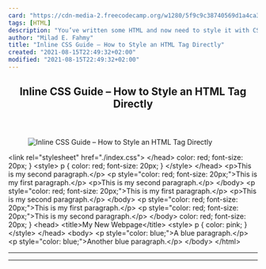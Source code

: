 ```yaml
---
card: "https://cdn-media-2.freecodecamp.org/w1280/5f9c9c38740569d1a4ca30c1.jpg"
tags: [HTML]
description: "You’ve written some HTML and now need to style it with CSS. O"
author: "Milad E. Fahmy"
title: "Inline CSS Guide – How to Style an HTML Tag Directly"
created: "2021-08-15T22:49:32+02:00"
modified: "2021-08-15T22:49:32+02:00"
---
```

<div class="site-wrapper">
<main id="site-main" class="site-main outer">
<div class="inner">
<article class="post-full post tag-html tag-css tag-style-guide tag-programming tag-frontend ">
<header class="post-full-header">
<h1 class="post-full-title">Inline CSS Guide – How to Style an HTML Tag Directly</h1>
</header>
<figure class="post-full-image">
<picture>
<source media="(max-width: 700px)" sizes="1px" srcset="data:image/gif;base64,R0lGODlhAQABAIAAAAAAAP///yH5BAEAAAAALAAAAAABAAEAAAIBRAA7 1w">
<source media="(min-width: 701px)" sizes="(max-width: 800px) 400px,
(max-width: 1170px) 700px,
1400px" srcset="https://cdn-media-2.freecodecamp.org/w1280/5f9c9c38740569d1a4ca30c1.jpg 300w,
https://cdn-media-2.freecodecamp.org/w1280/5f9c9c38740569d1a4ca30c1.jpg 600w,
https://cdn-media-2.freecodecamp.org/w1280/5f9c9c38740569d1a4ca30c1.jpg 1000w,
https://cdn-media-2.freecodecamp.org/w1280/5f9c9c38740569d1a4ca30c1.jpg 2000w">
<img onerror="this.style.display='none'" src="https://cdn-media-2.freecodecamp.org/w1280/5f9c9c38740569d1a4ca30c1.jpg" alt="Inline CSS Guide – How to Style an HTML Tag Directly">
</picture>
</figure>
<section class="post-full-content">
<div class="post-content">
</code></pre>
&lt;link rel="stylesheet" href="./index.css"&gt;
&lt;/head&gt;
</code></pre>
color: red;
font-size: 20px;
}
</code></pre>
&lt;style&gt;
p {
color: red;
font-size: 20px;
}
&lt;/style&gt;
&lt;/head&gt;
</code></pre>
&lt;p&gt;This is my second paragraph.&lt;/p&gt;
</code></pre>
</code></pre>
&lt;p style="color: red; font-size: 20px;"&gt;This is my first paragraph.&lt;/p&gt;
&lt;p&gt;This is my second paragraph.&lt;/p&gt;
&lt;/body&gt;
</code></pre>
</code></pre>
</code></pre>
</code></pre>
&lt;p style="color: red; font-size: 20px;"&gt;This is my first paragraph.&lt;/p&gt;
&lt;p&gt;This is my second paragraph.&lt;/p&gt;
&lt;/body&gt;
</code></pre>
&lt;p style="color: red; font-size: 20px;"&gt;This is my first paragraph.&lt;/p&gt;
&lt;p style="color: red; font-size: 20px;"&gt;This is my second paragraph.&lt;/p&gt;
&lt;/body&gt;
</code></pre>
color: red;
font-size: 20px;
}
</code></pre>
&lt;head&gt;
&lt;title&gt;My New Webpage&lt;/title&gt;
&lt;style&gt;
p {
color: pink;
}
&lt;/style&gt;
&lt;/head&gt;
&lt;body&gt;
&lt;p style="color: blue;"&gt;A blue paragraph.&lt;/p&gt;
&lt;p style="color: blue;"&gt;Another blue paragraph.&lt;/p&gt;
&lt;/body&gt;
&lt;/html&gt;
</code></pre>
</div>
<hr>
<hr>
</section>
</article>
</div>
</main>
</div>
<!-- Google Tag Manager (noscript) -->
<!-- End Google Tag Manager (noscript) -->
